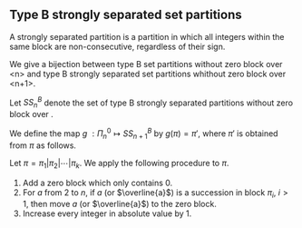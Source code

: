 ## Type B strongly separated set partitions
A strongly separated partition is a partition in which all integers within the same block are non-consecutive, regardless of their sign.

We give a bijection between type B set partitions without zero block over \<n> and type B strongly separated set partitions whithout zero block over <n+1>.

Let $SS^B_n$ denote the set of type B strongly separated partitions without zero block over <n>.

We define the map $g\ : \Pi^0_n \mapsto SS^B_{n+1}$ by $g(\pi) = \pi'$, where $\pi'$ is obtained from $\pi$ as follows.

Let $\pi = \pi_1 | \pi_2 | \cdots | \pi_k$. We apply the following procedure to $\pi$.

1. Add a zero block which only contains $0$.
2. For $a$ from $2$ to $n$, if $a$ (or $\overline{a}$) is a succession in block $\pi_i$, $i>1$, then move $a$ (or $\overline{a}$) to the zero block.
3. Increase every integer in absolute value by $1$.
